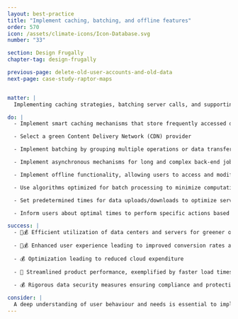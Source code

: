 ```yaml
---
layout: best-practice
title: "Implement caching, batching, and offline features"
order: 570
icon: /assets/climate-icons/Icon-Database.svg
number: "33"

section: Design Frugally
chapter-tag: design-frugally

previous-page: delete-old-user-accounts-and-old-data
next-page: case-study-raptor-maps


matter: |
  Implementing caching strategies, batching server calls, and supporting offline features significantly reduces the continuous demand on servers and networks, decreasing energy consumption. Minimizing real-time data transfers and processing enhances efficiency and aligns with the principles of green computing, making a dent in your carbon footprint.

do: |
  - Implement smart caching mechanisms that store frequently accessed data, which reduces repeated processing and resource-intensive database queries, minimizes energy consumption

  - Select a green Content Delivery Network (CDN) provider

  - Implement batching by grouping multiple operations or data transfers into a single request, reducing the overall number of server requests, thus lowering energy consumption

  - Implement asynchronous mechanisms for long and complex back-end jobs without blocking the user experience. Notify users when the task is complete

  - Implement offline functionality, allowing users to access and modify data offline, syncing changes only when necessary via batches

  - Use algorithms optimized for batch processing to minimize computational demands

  - Set predetermined times for data uploads/downloads to optimize server load

  - Inform users about optimal times to perform specific actions based on energy-efficient periods (eg. delay actions or delay results/outcomes). See [Optimize for clean energy](optimize-for-clean-energy)

success: |
  - 🧑💰 Efficient utilization of data centers and servers for greener operations
  
  - 🧑💰 Enhanced user experience leading to improved conversion rates and overall satisfaction
  
  - 💰 Optimization leading to reduced cloud expenditure
  
  - 🧑 Streamlined product performance, exemplified by faster load times
  
  - 💰 Rigorous data security measures ensuring compliance and protecting user trust

consider: |
  A deep understanding of user behaviour and needs is essential to implement batching and offline features successfully. Regularly gathering feedback ensures that these features align with user expectations. Additionally, thorough testing is crucial to identify potential sync issues or data conflicts that might arise. Investing in infrastructure that supports efficient caching and batch processes and providing training for development teams on best practices will further enhance these features' effectiveness and environmental benefits.
---
```

